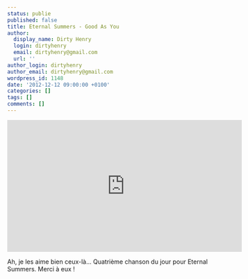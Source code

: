 ```yaml
---
status: publie
published: false
title: Eternal Summers - Good As You
author:
  display_name: Dirty Henry
  login: dirtyhenry
  email: dirtyhenry@gmail.com
  url: ''
author_login: dirtyhenry
author_email: dirtyhenry@gmail.com
wordpress_id: 1148
date: '2012-12-12 09:00:00 +0100'
categories: []
tags: []
comments: []
---
```

<iframe width="540" height="304" src="http://www.youtube.com/embed/dtp6jj31WLg" frameborder="0" allowfullscreen></iframe>

Ah, je les aime bien ceux-là... Quatrième chanson du jour pour Eternal Summers. Merci à eux !
